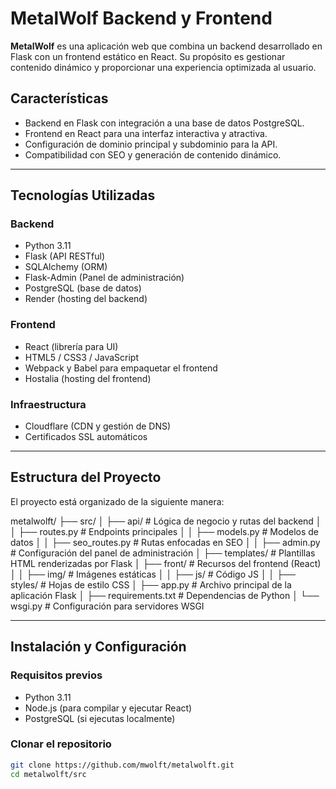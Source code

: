 # **MetalWolf Backend y Frontend**

**MetalWolf** es una aplicación web que combina un backend desarrollado en Flask con un frontend estático en React. Su propósito es gestionar contenido dinámico y proporcionar una experiencia optimizada al usuario.

## **Características**
- Backend en Flask con integración a una base de datos PostgreSQL.
- Frontend en React para una interfaz interactiva y atractiva.
- Configuración de dominio principal y subdominio para la API.
- Compatibilidad con SEO y generación de contenido dinámico.

---

## **Tecnologías Utilizadas**

### **Backend**
- Python 3.11
- Flask (API RESTful)
- SQLAlchemy (ORM)
- Flask-Admin (Panel de administración)
- PostgreSQL (base de datos)
- Render (hosting del backend)

### **Frontend**
- React (librería para UI)
- HTML5 / CSS3 / JavaScript
- Webpack y Babel para empaquetar el frontend
- Hostalia (hosting del frontend)

### **Infraestructura**
- Cloudflare (CDN y gestión de DNS)
- Certificados SSL automáticos

---

## **Estructura del Proyecto**

El proyecto está organizado de la siguiente manera:

metalwolft/ ├── src/ │ ├── api/ # Lógica de negocio y rutas del backend │ │ ├── routes.py # Endpoints principales │ │ ├── models.py # Modelos de datos │ │ ├── seo_routes.py # Rutas enfocadas en SEO │ │ ├── admin.py # Configuración del panel de administración │ ├── templates/ # Plantillas HTML renderizadas por Flask │ ├── front/ # Recursos del frontend (React) │ │ ├── img/ # Imágenes estáticas │ │ ├── js/ # Código JS │ │ ├── styles/ # Hojas de estilo CSS │ ├── app.py # Archivo principal de la aplicación Flask │ ├── requirements.txt # Dependencias de Python │ └── wsgi.py # Configuración para servidores WSGI


---

## **Instalación y Configuración**

### **Requisitos previos**
- Python 3.11
- Node.js (para compilar y ejecutar React)
- PostgreSQL (si ejecutas localmente)

### **Clonar el repositorio**
```bash
git clone https://github.com/mwolft/metalwolft.git
cd metalwolft/src

